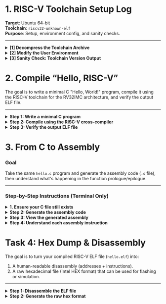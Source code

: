 # 1. RISC-V Toolchain Setup Log

**Target**: Ubuntu 64-bit  
**Toolchain**: `riscv32-unknown-elf`  
**Purpose**: Setup, environment config, and sanity checks.

---

<details>
<summary><strong>[1] Decompress the Toolchain Archive</strong></summary>

```bash
cd ~/Downloads
tar -xzf riscv-toolchain-rv32imac-x86_64-ubuntu.tar.gz
```
</details>
<details> <summary><strong>[2] Modify the User Environment</strong></summary>
Edit your shell config (~/.bashrc or ~/.zshrc) and append:

```bash
export PATH="$HOME/Downloads/riscv/bin:$PATH"
```
</details>
<details> <summary><strong>[3] Sanity Check: Toolchain Version Output</strong></summary>

  Run the following:


```bash
riscv32-unknown-elf-gcc --version
```

 EXPECTED OUTPUT:

![WhatsApp Image 2025-06-03 at 15 42 08_2e7d8809](https://github.com/user-attachments/assets/989c9f8e-7087-48fb-878b-e650cc827d4f)


```bash
riscv32-unknown-elf-objdump --version
```

EXPECTED OUTPUT:

![WhatsApp Image 2025-06-03 at 16 28 38_e4dec069](https://github.com/user-attachments/assets/0c5f2e27-7f32-4b8e-8dbc-69f7d4381c46)


```bash
riscv32-unknown-elf-gdb --version
```
 EXPECTED OUTPUT:

![WhatsApp Image 2025-06-04 at 16 56 06_c0a8bc80](https://github.com/user-attachments/assets/8168147f-6f4e-4a9e-a268-8e5178a5789a)

</details>

# 2. Compile “Hello, RISC-V”

The goal is to write a minimal C "Hello, World!" program, compile it using the RISC-V toolchain for the RV32IMC architecture, and verify the output ELF file.

---

<details>
<summary><b>Step 1: Write a minimal C program</b></summary>

Create a file named `hello.c`:

```bash
nano hello.c
```

Paste this code inside:

```c
#include <stdio.h>

int main() {
    printf("Hello, RISC-V\n");
    return 0;
}
```
Save and exit the editor (Ctrl + O, Enter, then Ctrl + X in nano).

</details>

<details> <summary><b>Step 2: Compile using the RISC-V cross-compiler</b></summary>
Run this command in the terminal:

```bash

riscv32-unknown-elf-gcc -march=rv32imc -mabi=ilp32 -o hello.elf hello.c
```
 If you get an error like "cannot find suitable multilib", it means your toolchain doesn't support rv32imc. You can try replacing with:

```bash
riscv32-unknown-elf-gcc  -o hello.elf hello.c
```
</details>

<details> <summary><b>Step 3: Verify the output ELF file</b></summary>
Check the type of the file using:

```bash

file hello.elf
```
Expected output (also displaying the possible error you may encounter):

![WhatsApp Image 2025-06-04 at 18 10 47_6ea5a008](https://github.com/user-attachments/assets/f3d84b2a-7628-4d71-b93d-99b7e4499c55)

</details>

# 3. From C to Assembly

### Goal
Take the same `hello.c` program and generate the assembly code (`.s` file), then understand what's happening in the function prologue/epilogue.

---

### Step-by-Step Instructions (Terminal Only)

<details>
<summary><strong> 1. Ensure your C file still exists</strong></summary>

Check your C source file:

```bash
cat hello.c
```

![WhatsApp Image 2025-06-04 at 17 10 59_b874a9f3](https://github.com/user-attachments/assets/2be19e58-941e-4686-a683-b661f835e159)
</details>

<details> <summary><b>Step 2: Generate the assembly code</b></summary>
Use the compiler to generate a .s file (assembly code) from the C source:

```bash
riscv32-unknown-elf-gcc -S -O0 hello.c
```
This will produce a file named hello.s.

</details>

<details> <summary><b>Step 3: View the generated assembly</b></summary>
View the output using:

```bash

cat hello.s
```
You should see something like this:

![WhatsApp Image 2025-06-04 at 17 19 39_32f9dfb7](https://github.com/user-attachments/assets/e4e233a0-7572-41fd-8d9e-460e7c77a6d8)

</details>

<details> <summary><b>Step 4: Understand each assembly instruction</b></summary>

![image](https://github.com/user-attachments/assets/efa29835-f2a8-4a90-b82e-c2fc675b60cc)

The first two correspond to the prologue and the bottom three to the epilogue

 These instructions are automatically inserted to manage function call/return safely.

</details>


  
# Task 4: Hex Dump & Disassembly

The goal is to turn your compiled RISC-V ELF file (`hello.elf`) into:
1. A human-readable disassembly (addresses + instructions).
2. A raw hexadecimal file (Intel HEX format) that can be used for flashing or simulation.

---

<details>
<summary><b>Step 1: Disassemble the ELF file</b></summary>

Use `objdump` to convert your ELF binary into readable RISC-V assembly with addresses:

```bash
riscv32-unknown-elf-objdump -d hello.elf > hello.dump
```
To view it:

```bash
cat hello.dump
```
PARTIAL OUTPUT:

![WhatsApp Image 2025-06-04 at 19 13 14_4f0828e8](https://github.com/user-attachments/assets/3c7ab543-6980-43a5-89f1-de0461a9a887)

100b4          -> Memory address(hex)  
1141           -> Raw machine code  
addi           -> mnemonic  
sp,sp,-16      -> operands  
addi sp,sp,-16 -> opcode  

</details>

<details> <summary><b>Step 2: Generate the raw hex format</b></summary>
  
Use objcopy to convert the ELF file into Intel HEX format:

```bash

riscv32-unknown-elf-objcopy -O ihex hello.elf hello.hex
```

To view the hex contents:

```bash
cat hello.hex
```

PARTIAL OUTPUT:

![WhatsApp Image 2025-06-04 at 19 25 04_c4b66b75](https://github.com/user-attachments/assets/52cb54f5-4367-4a84-9b1b-c23f44631cfb)

This file represents your binary's memory layout and can be loaded into emulators or flashed to hardware.

</details>
</details> 
